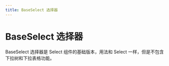 ```yaml
---
title: BaseSelect 选择器
---
```


# BaseSelect 选择器

BaseSelect 选择器是 Select 组件的基础版本，用法和 Select 一样，但是不包含下拉树和下拉表格功能。
